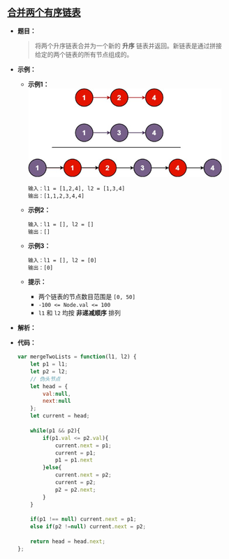 ## [合并两个有序链表](https://leetcode.cn/problems/merge-two-sorted-lists/)

* **题目：**

  >将两个升序链表合并为一个新的 **升序** 链表并返回。新链表是通过拼接给定的两个链表的所有节点组成的。 

* **示例：**

  * **示例1：**<br><img src="08.合并有序链表.assets/merge_ex1.jpg" alt="img" style="zoom:67%;" />

    ```
    输入：l1 = [1,2,4], l2 = [1,3,4]
    输出：[1,1,2,3,4,4]
    ```

  * **示例2：**

    ```
    输入：l1 = [], l2 = []
    输出：[]
    ```

  * **示例3：**

    ```
    输入：l1 = [], l2 = [0]
    输出：[0]
    ```

  * **提示：**

    * 两个链表的节点数目范围是 `[0, 50]`
    * `-100 <= Node.val <= 100`
    * `l1` 和 `l2` 均按 **非递减顺序** 排列

* **解析：**

  >

* **代码：**

  ```js
  var mergeTwoLists = function(l1, l2) {
      let p1 = l1;
      let p2 = l2;
      // 伪头节点
      let head = {
          val:null,
          next:null
      };
      let current = head;
      
      while(p1 && p2){
          if(p1.val <= p2.val){
              current.next = p1;
              current = p1;
              p1 = p1.next
          }else{
              current.next = p2;
              current = p2;
              p2 = p2.next;
          }
      }
  
      if(p1 !== null) current.next = p1;
      else if(p2 !=null) current.next = p2;
      
      return head = head.next;
  };
  ```